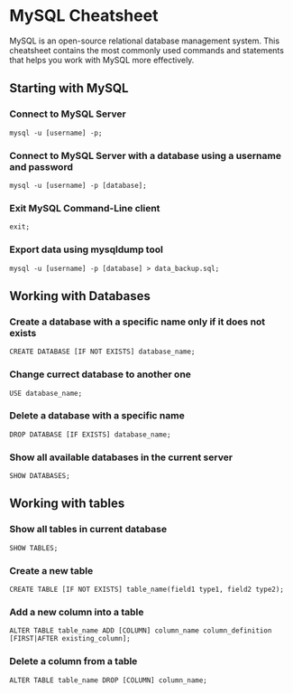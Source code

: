 # MySQL Cheatsheet

MySQL is an open-source relational database management system. This cheatsheet contains the most commonly used commands and statements that helps you work with MySQL more effectively.

## Starting with MySQL

### Connect to MySQL Server

`mysql -u [username] -p;`

### Connect to MySQL Server with a database using a username and password

`mysql -u [username] -p [database];`

### Exit MySQL Command-Line client

`exit;`

### Export data using mysqldump tool

`mysql -u [username] -p [database] > data_backup.sql;`

## Working with Databases

### Create a database with a specific name only if it does not exists

`CREATE DATABASE [IF NOT EXISTS] database_name;`

### Change currect database to another one

`USE database_name;`

### Delete a database with a specific name

`DROP DATABASE [IF EXISTS] database_name;`

### Show all available databases in the current server

`SHOW DATABASES;`

## Working with tables

### Show all tables in current database

`SHOW TABLES;`

### Create a new table

`CREATE TABLE [IF NOT EXISTS] table_name(field1 type1, field2 type2);`

### Add a new column into a table

`ALTER TABLE table_name ADD [COLUMN] column_name column_definition [FIRST|AFTER existing_column];`

### Delete a column from a table

`ALTER TABLE table_name DROP [COLUMN] column_name;`



